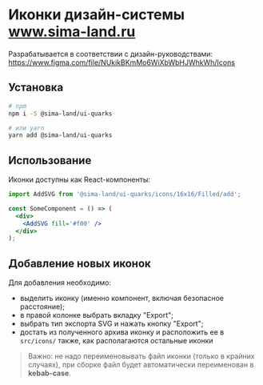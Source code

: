 # Иконки дизайн-системы www.sima-land.ru

Разрабатывается в соответствии с дизайн-руководствами:
https://www.figma.com/file/NUkikBKmMo6WiXbWbHJWhkWh/Icons

## Установка

```bash
# npm
npm i -S @sima-land/ui-quarks

# или yarn
yarn add @sima-land/ui-quarks
```

## Использование

Иконки доступны как React-компоненты:

```jsx
import AddSVG from '@sima-land/ui-quarks/icons/16x16/Filled/add';

const SomeComponent = () => (
  <div>
    <AddSVG fill='#f00' />
  </div>
);
```

## Добавление новых иконок

Для добавления необходимо:

- выделить иконку (именно компонент, включая безопасное расстояние);
- в правой колонке выбрать вкладку "Export";
- выбрать тип экспорта SVG и нажать кнопку "Export";
- достать из полученного архива иконку и расположить ее в `src/icons/` также, как располагаются остальные иконки

> Важно: не надо переименовывать файл иконки (только в крайних случаях), при сборке файл будет автоматически переименован в **kebab-case**.
